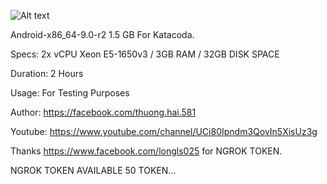 ![Alt text](https://i.ibb.co/pvWPjHD/Capture.png "Screenshot")

Android-x86_64-9.0-r2 1.5 GB For Katacoda.

Specs: 2x vCPU Xeon E5-1650v3 / 3GB RAM / 32GB DISK SPACE

Duration: 2 Hours

Usage: For Testing Purposes

Author: https://facebook.com/thuong.hai.581

Youtube: https://www.youtube.com/channel/UCi80Ipndm3QovIn5XisUz3g

Thanks https://www.facebook.com/longls025 for NGROK TOKEN.

NGROK TOKEN AVAILABLE 50 TOKEN...




